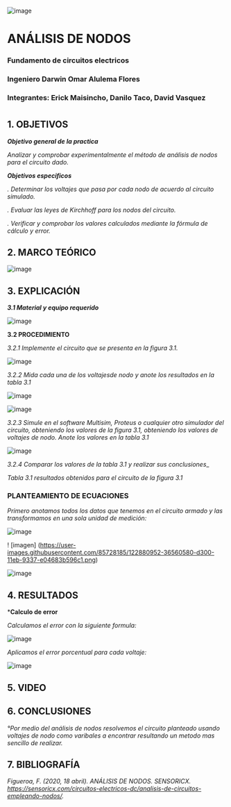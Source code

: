 ![image](https://user-images.githubusercontent.com/85728185/122873688-b1ff8480-d2f7-11eb-8db4-6c559deb9572.png)

# ANÁLISIS DE NODOS

### Fundamento de circuitos electricos
### Ingeniero  Darwin Omar Alulema Flores

### Integrantes: Erick Maisincho, Danilo Taco, David Vasquez
#

## 1. OBJETIVOS

***Objetivo general de la practica***

_Analizar y comprobar experimentalmente el método de análisis de nodos para el circuito dado._

***Objetivos especificos***

_. Determinar los voltajes que pasa por cada nodo de acuerdo al circuito simulado._

_. Evaluar las leyes de Kirchhoff para los nodos del circuito._

_. Verificar y comprobar los valores calculados mediante la fórmula de cálculo y error._

## 2. MARCO TEÓRICO 

![image](https://user-images.githubusercontent.com/84418933/122861107-7e672f00-d2e4-11eb-9ab4-24b4d676b30f.png)

## 3. EXPLICACIÓN

***3.1 Material y equipo requerido***

![image](https://user-images.githubusercontent.com/85259801/122858101-4f9a8a00-d2df-11eb-9e28-a4af3ed26df6.png)

**3.2 PROCEDIMIENTO**

_3.2.1 Implemente el circuito que se presenta en la figura 3.1._

![image](https://user-images.githubusercontent.com/85259801/122852805-d9922500-d2d6-11eb-8c91-07944287f51d.png)

_3.2.2 Mida cada una de los voltajesde nodo y anote los resultados en la tabla 3.1_

![image](https://user-images.githubusercontent.com/85728185/122853727-4a860c80-d2d8-11eb-8f97-574ead934788.png)

![image](https://user-images.githubusercontent.com/85728185/122854213-fc253d80-d2d8-11eb-8fef-07e4b67dfbb9.png)

_3.2.3 Simule en el software Multisim, Proteus o cualquier otro simulador del circuito, obteniendo los valores de la figura 3.1, obteniendo los valores de voltajes de nodo. Anote los valores en la tabla 3.1_

![image](https://user-images.githubusercontent.com/85728185/122853380-bfa51200-d2d7-11eb-828f-c02276eb7f97.png)

_3.2.4 Comparar los valores de la tabla 3.1 y realizar sus conclusiones__

_Tabla 3.1 resultados obtenidos para el circuito de la figura 3.1_


### PLANTEAMIENTO DE ECUACIONES

_Primero anotamos todos los datos que tenemos en el circuito armado y las transformamos en una sola unidad de medición:_

![image](https://user-images.githubusercontent.com/85728185/122882064-710c6d80-d301-11eb-9840-f9d052ad8694.png)

! [imagen] (https://user-images.githubusercontent.com/85728185/122880952-36560580-d300-11eb-9337-e04683b596c1.png)

![image](https://user-images.githubusercontent.com/85728185/122881261-93ea5200-d300-11eb-97d3-4ea2118aca8b.png)

## 4. RESULTADOS

***Calculo  de error**

_Calculamos el error con la siguiente formula:_

![image](https://user-images.githubusercontent.com/85728185/122873253-27b72080-d2f7-11eb-9c4e-1d8bcbb37edd.png)

_Aplicamos el error porcentual para cada voltaje:_

![image](https://user-images.githubusercontent.com/85728185/122873443-6220bd80-d2f7-11eb-9ae4-8c29b588d0f2.png)

## 5. VIDEO

## 6. CONCLUSIONES

_°Por medio del análisis de nodos resolvemos el circuito planteado usando voltajes de nodo como varibales a encontrar resultando un metodo mas sencillo de realizar._

## 7. BIBLIOGRAFÍA 

_Figueroa, F. (2020, 18 abril). ANÁLISIS DE NODOS. SENSORICX. https://sensoricx.com/circuitos-electricos-dc/analisis-de-circuitos-empleando-nodos/._
